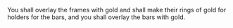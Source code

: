 You shall overlay the frames with gold and shall make their rings of gold for holders for the bars, and you shall overlay the bars with gold.
